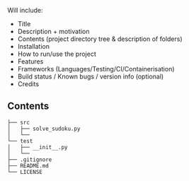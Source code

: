 Will include:

- Title
- Description + motivation
- Contents (project directory tree & description of folders)
- Installation
- How to run/use the project
- Features
- Frameworks (Languages/Testing/CI/Containerisation)
- Build status / Known bugs / version info (optional)
- Credits

## Contents

```
├── src
│   ├── solve_sudoku.py
│   └──
└── test
│   ├── __init__.py
│   └── 
├── .gitignore
├── README.md
└── LICENSE
```